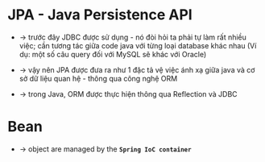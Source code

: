 
# JPA - Java Persistence API
* -> trước đây JDBC được sử dụng - nó đòi hỏi ta phải tự làm rất nhiều việc; cần tương tác giữa code java với từng loại database khác nhau (Ví dụ: một số câu query đối với MySQL sẽ khác với Oracle)

* -> vậy nên JPA được đưa ra như 1 đặc tả vệ việc ánh xạ giữa java và cơ sở dữ liệu quan hệ - thông qua công nghệ ORM
* -> trong Java, ORM được thực hiện thông qua Reflection và JDBC

# Bean
* -> object are managed by the **`Spring IoC container`**